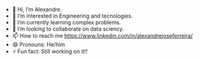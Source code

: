- 👋 Hi, I’m Alexandre.
- 👀 I’m interested in Engineering and tecnologies.
- 🌱 I’m currently learning complex problems.
- 💞️ I’m looking to collaborate on data sciency.
- 📫 How to reach me https://www.linkedin.com/in/alexandrejoseferreira/
- 😄 Pronouns: He/him
- ⚡ Fun fact: Still working on it!!

<!---
aleengaut/aleengaut is a ✨ special ✨ repository because its `README.md` (this file) appears on your GitHub profile.
You can click the Preview link to take a look at your changes.
--->
